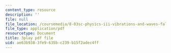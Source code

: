 ```yaml
---
content_type: resource
description: ''
file: null
file_location: /coursemedia/8-03sc-physics-iii-vibrations-and-waves-fall-2016/ae63b9383fe9635bc239b15f2adec4ff_sBKHUPDUI1o.pdf
file_type: application/pdf
resourcetype: Document
title: 3play pdf file
uid: ae63b938-3fe9-635b-c239-b15f2adec4ff
---
```

